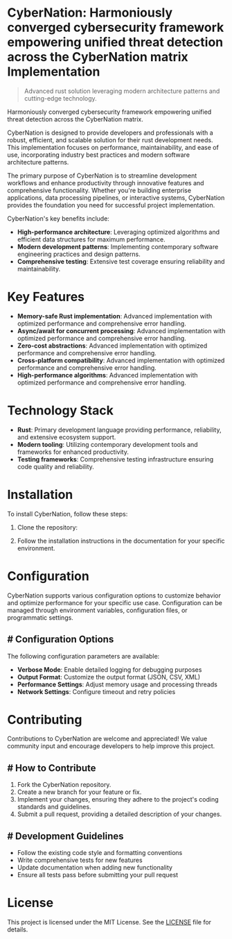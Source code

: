 <!-- fallback_CyberNation_20250803203609_32602 -->

# CyberNation: Harmoniously converged cybersecurity framework empowering unified threat detection across the CyberNation matrix Implementation
> Advanced rust solution leveraging modern architecture patterns and cutting-edge technology.

Harmoniously converged cybersecurity framework empowering unified threat detection across the CyberNation matrix.

CyberNation is designed to provide developers and professionals with a robust, efficient, and scalable solution for their rust development needs. This implementation focuses on performance, maintainability, and ease of use, incorporating industry best practices and modern software architecture patterns.

The primary purpose of CyberNation is to streamline development workflows and enhance productivity through innovative features and comprehensive functionality. Whether you're building enterprise applications, data processing pipelines, or interactive systems, CyberNation provides the foundation you need for successful project implementation.

CyberNation's key benefits include:

* **High-performance architecture**: Leveraging optimized algorithms and efficient data structures for maximum performance.
* **Modern development patterns**: Implementing contemporary software engineering practices and design patterns.
* **Comprehensive testing**: Extensive test coverage ensuring reliability and maintainability.

# Key Features

* **Memory-safe Rust implementation**: Advanced implementation with optimized performance and comprehensive error handling.
* **Async/await for concurrent processing**: Advanced implementation with optimized performance and comprehensive error handling.
* **Zero-cost abstractions**: Advanced implementation with optimized performance and comprehensive error handling.
* **Cross-platform compatibility**: Advanced implementation with optimized performance and comprehensive error handling.
* **High-performance algorithms**: Advanced implementation with optimized performance and comprehensive error handling.

# Technology Stack

* **Rust**: Primary development language providing performance, reliability, and extensive ecosystem support.
* **Modern tooling**: Utilizing contemporary development tools and frameworks for enhanced productivity.
* **Testing frameworks**: Comprehensive testing infrastructure ensuring code quality and reliability.

# Installation

To install CyberNation, follow these steps:

1. Clone the repository:


2. Follow the installation instructions in the documentation for your specific environment.

# Configuration

CyberNation supports various configuration options to customize behavior and optimize performance for your specific use case. Configuration can be managed through environment variables, configuration files, or programmatic settings.

## # Configuration Options

The following configuration parameters are available:

* **Verbose Mode**: Enable detailed logging for debugging purposes
* **Output Format**: Customize the output format (JSON, CSV, XML)
* **Performance Settings**: Adjust memory usage and processing threads
* **Network Settings**: Configure timeout and retry policies

# Contributing

Contributions to CyberNation are welcome and appreciated! We value community input and encourage developers to help improve this project.

## # How to Contribute

1. Fork the CyberNation repository.
2. Create a new branch for your feature or fix.
3. Implement your changes, ensuring they adhere to the project's coding standards and guidelines.
4. Submit a pull request, providing a detailed description of your changes.

## # Development Guidelines

* Follow the existing code style and formatting conventions
* Write comprehensive tests for new features
* Update documentation when adding new functionality
* Ensure all tests pass before submitting your pull request

# License

This project is licensed under the MIT License. See the [LICENSE](https://github.com/xgek/CyberNation/blob/main/LICENSE) file for details.
